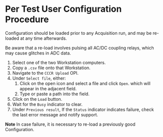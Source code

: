 # Per Test User Configuration Procedure

Configuration should be loaded prior to any Acquisition run,
and may be re-loaded at any time afterwards.

Be aware that a re-load involves pulsing all AC/DC coupling
relays, which may cause glitches in ADC data.

1. Select one of the two Workstation computers.
1. Copy a `.csv` file onto that Workstation.
1. Navigate to the `CCCR Upload` OPI.
1. Under `Select file`, either:
    1. Click on the open icon and select a file and click `Open`.
       which will appear in the adjacent field.
    1. Type or paste a path into the field.
1. Click on the `Load` button.
1. Wait for the `Busy` indicator to clear.
1. Under `Previous result`,
   If the `Status` indicator indicates failure,
   check the last error message and notify support.

__Note__ In case failure, it is necessary to re-load a previously good Configuration.
